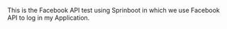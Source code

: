 This is the Facebook API test using Sprinboot in which we use Facebook API to log in my Application.

